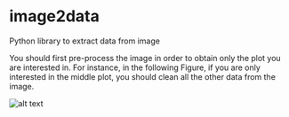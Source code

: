 # image2data
Python library to extract data from image

You should first pre-process the image in order to obtain only the plot you are interested in. For instance, in the following Figure, if you are only interested in the middle plot, you should clean all the other data from the image.

![alt text](https://github.com/VeronicaToro/image2data/example.png?raw=true)
